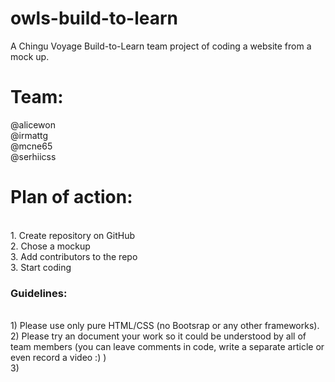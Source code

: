 # owls-build-to-learn
A Chingu Voyage Build-to-Learn team project of coding a website from a mock up.

# Team:
@alicewon
<br>
@irmattg
<br>
@mcne65
<br>
@serhiicss

# Plan of action:
<br>
1. Create repository on GitHub
<br>
2. Chose a mockup
<br>
3. Add contributors to the repo
<br>
3. Start coding

### Guidelines:
<br>
1) Please use only pure HTML/CSS (no Bootsrap or any other frameworks).
<br>
2) Please try an document your work so it could be understood by all of team members (you can leave comments in code, write a separate article or even record a video :) )
<br>
3)
